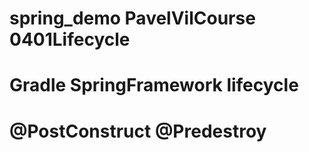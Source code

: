 # spring_demo PavelVilCourse  0401Lifecycle
# Gradle   SpringFramework  lifecycle 
# @PostConstruct  @Predestroy


